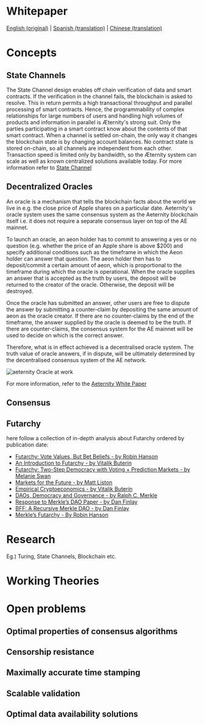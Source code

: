 # Whitepaper

[English (original)](http://blockchain.aeternity.com/%C3%A6ternity-blockchain-whitepaper.pdf) | [Spanish (translation)](http://blockchain.aeternity.com/Aeternity-blockchain-espaniol.pdf) | [Chinese (translation)](http://blockchain.aeternity.com/Aeternity%E5%8C%BA%E5%9D%97%E9%93%BE%E7%99%BD%E7%9A%AE%E4%B9%A6.pdf)

# Concepts
## State Channels
The State Channel design enables off chain verification of data and smart contracts. If the verification in the channel fails, the blockchain is asked to resolve. This in return permits a high transactional throughput and parallel processing of smart contracts. Hence, the programmability of complex relationships for large numbers of users and handling high volumes of products and information in parallel is Æternity's strong suit.
Only the parties participating in a smart contract know about the contents of that smart contract.
When a channel is settled on-chain, the only way it changes the blockchain state is by changing account balances.
No contract state is stored on-chain, so all channels are independent from each other. Transaction speed is limited only by bandwidth, so the Æternity system can scale as well as known centralized solutions available today.
 For more information refer to [State Channel](http://www.jeffcoleman.ca/state-channels/)
## Decentralized Oracles
An oracle is a mechanism that tells the blockchain facts about the world we live in e.g. the close price of Apple shares on a particular date. Aeternity's oracle system uses the same consensus system as the Aeternity blockchain itself i.e. it does not require a separate consensus layer on top of the AE mainnet. 

To launch an oracle, an aeon holder has to commit to answering a yes or no question (e.g. whether the price of an Apple share is above $200) and specify additional conditions such as the timeframe in which the Aeon holder can answer that question. The aeon holder then has to deposit/commit a certain amount of aeon, which is proportional to the timeframe during which the oracle is operational. When the oracle supplies an answer that is accepted as the truth by users, the deposit will be returned to the creator of the oracle. Otherwise, the deposit will be destroyed.

Once the oracle has submitted an answer, other users are free to dispute the answer by submitting a counter-claim by depositing the same amount of aeon as the oracle creator. If there are no counter-claims by the end of the timeframe, the answer supplied by the oracle is deemed to be the truth. If there are counter-claims, the consensus system for the AE mainnet will be used to decide on which is the correct answer.

Therefore, what is in effect achieved is a decentralised oracle system. The truth value of oracle answers, if in dispute, will be ultimately determined by the decentralised consensus system of the AE network.

![aeternity Oracle at work](http://i66.tinypic.com/2emjrzm.png)

For more information, refer to the [Aeternity White Paper](https://blockchain.aeternity.com/%C3%A6ternity-blockchain-whitepaper.pdf)
## Consensus
## Futarchy
here follow a collection of in-depth analysis about Futarchy ordered by publication date:
* [Futarchy: Vote Values, But Bet Beliefs - by Robin Hanson](http://mason.gmu.edu/~rhanson/futarchy.html)
* [An Introduction to Futarchy - by Vitalik Buterin](https://blog.ethereum.org/2014/08/21/introduction-futarchy/)
* [Futarchy: Two-Step Democracy with Voting + Prediction Markets - by Melanie Swan](https://books.google.it/books?id=RHJmBgAAQBAJ&pg=PA51&lpg=PA51&redir_esc=y#v=onepage&q&f=false)
* [Markets for the Future - by Matt Liston](https://medium.com/@ConsenSys/markets-for-the-future-c73fa73fe35d)
* [Empirical Cryptoeconomics - by Vitalik Buterin](https://www.reddit.com/r/ethereum/comments/453sid/empirical_cryptoeconomics/)
* [DAOs, Democracy and Governance - by Ralph C. Merkle](http://merkle.com/papers/DAOdemocracyDraft.pdf)
* [Response to Merkle’s DAO Paper - by Dan Finlay](https://medium.com/@danfinlay/response-to-merkles-dao-paper-61d76d2dd333)
* [BFF: A Recursive Merkle DAO - by Dan Finlay](https://medium.com/@danfinlay/bff-a-recursive-merkle-dao-121327d48493)
* [Merkle’s Futarchy - By Robin Hanson](http://www.overcomingbias.com/2016/07/merkles-futarchy.html)
# Research
Eg.) Turing, State Channels, Blockchain etc.
# Working Theories

# Open problems
## Optimal properties of consensus algorithms
## Censorship resistance
## Maximally accurate time stamping
## Scalable validation
## Optimal data availability solutions
